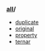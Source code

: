 ### [all](../)/

* [duplicate](./duplicate)
* [original](./original)
* [property](./property)
* [ternar](./ternar)
